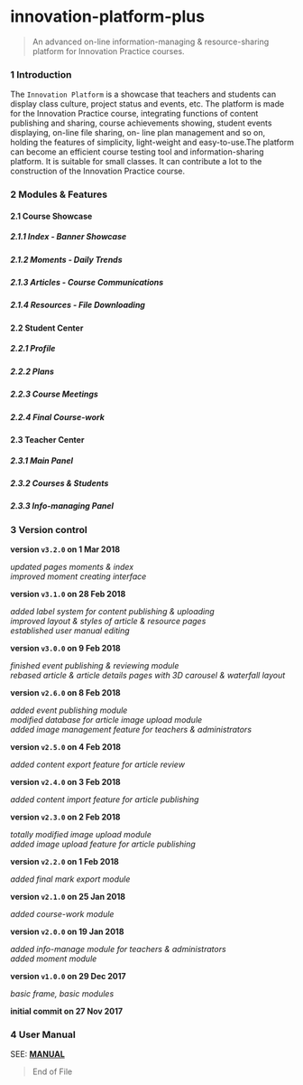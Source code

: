 # innovation-platform-plus

> An advanced on-line information-managing & resource-sharing platform for Innovation Practice courses.

### 1 Introduction

The `Innovation Platform` is a showcase that teachers and students can display class culture, project status and events, etc. The platform is made for the Innovation Practice course, integrating functions of content publishing and sharing, course achievements showing, student events displaying, on-line file sharing, on- line plan management and so on, holding the features of simplicity, light-weight and easy-to-use.The platform can become an efficient course testing tool and information-sharing platform. It is suitable for small classes. It can contribute a lot to the construction of the Innovation Practice course.

### 2 Modules & Features

#### 2.1 Course Showcase

##### 2.1.1 Index - Banner Showcase

##### 2.1.2 Moments - Daily Trends

##### 2.1.3 Articles - Course Communications

##### 2.1.4 Resources - File Downloading

#### 2.2 Student Center

##### 2.2.1 Profile

##### 2.2.2 Plans

##### 2.2.3 Course Meetings

##### 2.2.4 Final Course-work

#### 2.3 Teacher Center

##### 2.3.1 Main Panel

##### 2.3.2 Courses & Students

##### 2.3.3 Info-managing Panel

### 3 Version control

**version `v3.2.0` on 1 Mar 2018**  

_updated pages moments & index_  
_improved moment creating interface_  

**version `v3.1.0` on 28 Feb 2018**  

_added label system for content publishing & uploading_  
_improved layout & styles of article & resource pages_  
_established user manual editing_

**version `v3.0.0` on 9 Feb 2018**  

_finished event publishing & reviewing module_  
_rebased article & article details pages with 3D carousel & waterfall layout_

**version `v2.6.0` on 8 Feb 2018**

_added event publishing module_  
_modified database for article image upload module_  
_added image management feature for teachers & administrators_

**version `v2.5.0` on 4 Feb 2018**

_added content export feature for article review_

**version `v2.4.0` on 3 Feb 2018**

_added content import feature for article publishing_

**version `v2.3.0` on 2 Feb 2018**

_totally modified image upload module_  
_added image upload feature for article publishing_

**version `v2.2.0` on 1 Feb 2018**

_added final mark export module_

**version `v2.1.0` on 25 Jan 2018**

_added course-work module_

**version `v2.0.0` on 19 Jan 2018**

_added info-manage module for teachers & administrators_  
_added moment module_

**version `v1.0.0` on 29 Dec 2017**

_basic frame, basic modules_

**initial commit on 27 Nov 2017**  

### 4 User Manual

SEE: [**MANUAL**](./static/manual/innovation-platform.md)

> End of File
